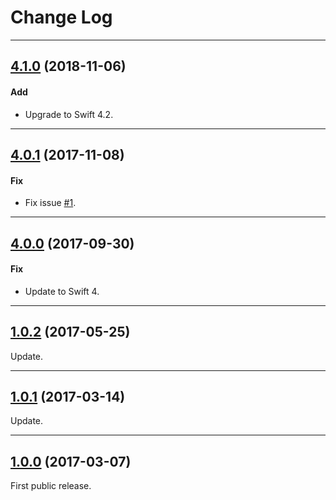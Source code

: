 # Change Log

-----

## [4.1.0](https://github.com/EFPrefix/EFAutoScrollLabel/releases/tag/4.1.0) (2018-11-06)

#### Add

* Upgrade to Swift 4.2.

---

## [4.0.1](https://github.com/EFPrefix/EFAutoScrollLabel/releases/tag/4.0.1) (2017-11-08)

#### Fix

* Fix issue [#1](https://github.com/EFPrefix/EFAutoScrollLabel/issues/1).

---

## [4.0.0](https://github.com/EFPrefix/EFAutoScrollLabel/releases/tag/4.0.0) (2017-09-30)

#### Fix

* Update to Swift 4.

---

## [1.0.2](https://github.com/EFPrefix/EFAutoScrollLabel/releases/tag/1.0.2) (2017-05-25)

Update.

---

## [1.0.1](https://github.com/EFPrefix/EFAutoScrollLabel/releases/tag/1.0.1) (2017-03-14)

Update.

---

## [1.0.0](https://github.com/EFPrefix/EFAutoScrollLabel/releases/tag/1.0.0) (2017-03-07)

First public release.
